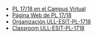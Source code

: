 
* [PL 17/18 en el Campus Virtual](https://campusvirtual.ull.es/1718/course/view.php?id=4646)
* [Página Web de PL 17/18](https://ull-esit-pl-1718.github.io/ull-esit-pl-1718.github.io/_book/)
* [Organización ULL-ESIT-PL-1718](https://github.com/ULL-ESIT-PL-1718)
* [Classroom ULL-ESIT-PL-1718](https://classroom.github.com/classrooms/30231254-ull-esit-pl-1718)

